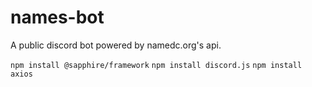 # names-bot
A public discord bot powered by namedc.org's api.


`npm install @sapphire/framework`
`npm install discord.js`
`npm install axios`